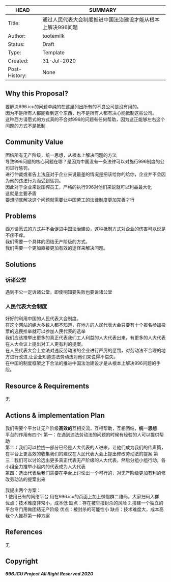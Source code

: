 HEAD | SUMMARY
-----|--------
Title:| 通过人民代表大会制度推进中国法治建设才能从根本上解决996问题
Author:| tootemilk
Status:| Draft
Type:| Template
Created:| 31-Jul-2020
Post-History:| None

## Why this Proposal?

要解决996.icu的问题单纯的在这里列出所有的不良公司是没有用的。<br/>
因为不是所有人都能看到这个东西，也不是所有人都有决心能抵制这些公司。<br/>
这种西方请愿式的方式真的不会对996的问题有任何帮助，因为这正能够左右这个问题的方式不是抵制

## Community Value

团结所有无产阶级，统一思想，从根本上解决问题的方法<br/>
导致996问题的核心问题在哪？是因为中国没有一条法律可以对施行996制度的公司进行惩罚。<br/>
进行仲裁或者告上法庭对于企业来说最差的情况是把该给你的给你，企业并不会因为他的违法行为而受到惩罚。<br/>
因此对于企业来说压榨员工，严格的执行996对他们来说就可以利益最大化<br/>
这就是主要矛盾<br/>
要想彻底解决这个问题就需要让中国劳工的法律制度更加完善才行<br/>

## Problems

西方请愿式的方式并不会促进中国法治建设，这种抵制方式对企业的伤害可以说是不疼不痒。<br/>
我们需要一个具体的团结无产阶级的方式。<br/>
我们需要一个更加直接更加有效的途径来解决问题。<br/>

## Solutions

### 诉诸公堂
遇到不公一定诉诸公堂，即使明知要失败也要诉诸公堂
### 人民代表大会制度
好好的利用中国的人民代表大会制度。<br/>
在这个网站的绝大多数人都不知道，在地方的人民代表大会只要有十个报名参加投票的选民推举就可以参加人民代表的选举<br/>
我们应该推举出更多的真正代表我们工人利益的人大代表出来，有更多的人大代表在人大会议上提出对工人更有利的提案。<br/>
在人民代表大会上立法对违反劳动法的企业进行严厉的惩罚，对劳动法不合理的地方进行改进,让企业知道违法劳动法对他们来说得不偿失。<br/>
在中国的制度框架之下合法的推进中国法治建设才是从根本上解决996问题的手段。

## Resource & Requirements

无

## Actions & implementation Plan
我们需要个平台让无产阶级<strong>高效的</strong>互相交流，互相帮助，互相团结，<strong>统一思想</strong><br/>
平台的作用有四个:
   第一：在遇到违法劳动法的问题的时候有经验的人可以提供帮助<br/>
   第二：我们可以拉拢一部分已经是人大代表的人进来，让他们成为我们的传声筒，在平台上更高效的收集我们的建议在人民代表大会上提出修改劳动法的提案
   第三：我们可以讨论选出更多真正代表无产阶级的人大代表，然后分组小组行动，各小组全力推举小组内的代表成为人大代表<br/>
   第四：选出代表后我们需要在平台上讨论出一个可行的，对无产阶级更加有利的修改劳动法的提案出来<br/>
   
我提出两个方案：<br/>
1.使用已有的网络平台
   用在996.icu的页面上加上微信群二维码，大家扫码入群<br/>
   优点：技术难度非常小，成本低
   缺点：存在被举报封杀的风险
2.搭建一个独立的平台专门用做团结无产阶级
  优点：被封杀的可能性小
  缺点：技术难度大，成本高
我个人推荐第一种方案


## References

无

## Copyright


***996.ICU Project All Right Reserved 2020***


